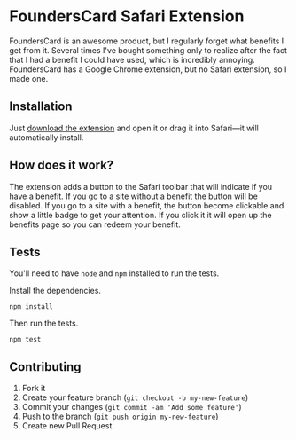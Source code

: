 FoundersCard Safari Extension
=============================

FoundersCard is an awesome product, but I regularly forget what benefits I get from it. Several times I've bought something only to realize after the fact that I had a benefit I could have used, which is incredibly annoying. FoundersCard has a Google Chrome extension, but no Safari extension, so I made one.

## Installation

Just [download the extension](http://brandonweiss.me/founderscard) and open it or drag it into Safari—it will automatically install.

## How does it work?

The extension adds a button to the Safari toolbar that will indicate if you have a benefit. If you go to a site without a benefit the button will be disabled. If you go to a site with a benefit, the button become clickable and show a little badge to get your attention. If you click it it will open up the benefits page so you can redeem your benefit.

## Tests

You'll need to have `node` and `npm` installed to run the tests.

Install the dependencies.

`npm install`

Then run the tests.

`npm test`

## Contributing

1. Fork it
2. Create your feature branch (`git checkout -b my-new-feature`)
3. Commit your changes (`git commit -am 'Add some feature'`)
4. Push to the branch (`git push origin my-new-feature`)
5. Create new Pull Request
